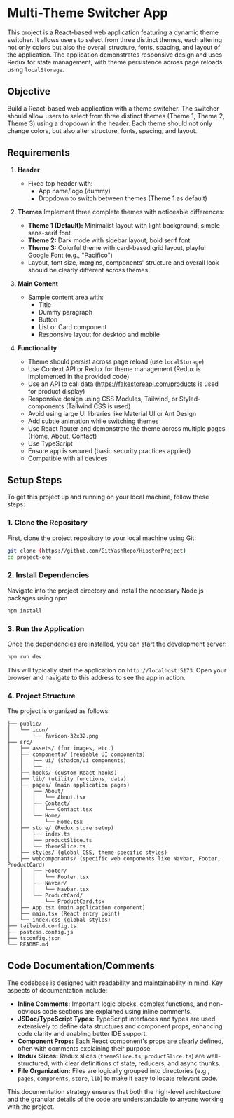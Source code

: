 # Multi-Theme Switcher App

This project is a React-based web application featuring a dynamic theme switcher. It allows users to select from three distinct themes, each altering not only colors but also the overall structure, fonts, spacing, and layout of the application. The application demonstrates responsive design and uses Redux for state management, with theme persistence across page reloads using `localStorage`.

## Objective

Build a React-based web application with a theme switcher. The switcher should allow users to select from three distinct themes (Theme 1, Theme 2, Theme 3) using a dropdown in the header. Each theme should not only change colors, but also alter structure, fonts, spacing, and layout.

## Requirements

1.  **Header**
    *   Fixed top header with:
        *   App name/logo (dummy)
        *   Dropdown to switch between themes (Theme 1 as default)

2.  **Themes**
    Implement three complete themes with noticeable differences:
    *   **Theme 1 (Default):** Minimalist layout with light background, simple sans-serif font
    *   **Theme 2:** Dark mode with sidebar layout, bold serif font
    *   **Theme 3:** Colorful theme with card-based grid layout, playful Google Font (e.g., "Pacifico")
    *   Layout, font size, margins, components' structure and overall look should be clearly different across themes.

3.  **Main Content**
    *   Sample content area with:
        *   Title
        *   Dummy paragraph
        *   Button
        *   List or Card component
        *   Responsive layout for desktop and mobile

4.  **Functionality**
    *   Theme should persist across page reload (use `localStorage`)
    *   Use Context API or Redux for theme management (Redux is implemented in the provided code)
    *   Use an API to call data (https://fakestoreapi.com/products is used for product display)
    *   Responsive design using CSS Modules, Tailwind, or Styled-components (Tailwind CSS is used)
    *   Avoid using large UI libraries like Material UI or Ant Design
    *   Add subtle animation while switching themes
    *   Use React Router and demonstrate the theme across multiple pages (Home, About, Contact)
    *   Use TypeScript
    *   Ensure app is secured (basic security practices applied)
    *   Compatible with all devices

## Setup Steps

To get this project up and running on your local machine, follow these steps:

### 1. Clone the Repository

First, clone the project repository to your local machine using Git:

```bash
git clone (https://github.com/GitYashRepo/HipsterProject)
cd project-one
```

### 2. Install Dependencies

Navigate into the project directory and install the necessary Node.js packages using npm

```bash
npm install
```

### 3. Run the Application

Once the dependencies are installed, you can start the development server:

```bash
npm run dev
```

This will typically start the application on `http://localhost:5173`. Open your browser and navigate to this address to see the app in action.

### 4. Project Structure

The project is organized as follows:

```
├── public/
│   └── icon/
│       └── favicon-32x32.png
├── src/
│   ├── assets/ (for images, etc.)
│   ├── components/ (reusable UI components)
│   │   ├── ui/ (shadcn/ui components)
│   │   └── ...
│   ├── hooks/ (custom React hooks)
│   ├── lib/ (utility functions, data)
│   ├── pages/ (main application pages)
│   │   ├── About/
│   │   │   └── About.tsx
│   │   ├── Contact/
│   │   │   └── Contact.tsx
│   │   └── Home/
│   │       └── Home.tsx
│   ├── store/ (Redux store setup)
│   │   ├── index.ts
│   │   ├── productSlice.ts
│   │   └── themeSlice.ts
│   ├── styles/ (global CSS, theme-specific styles)
│   ├── webcomponants/ (specific web components like Navbar, Footer, ProductCard)
│   │   ├── Footer/
│   │   │   └── Footer.tsx
│   │   ├── Navbar/
│   │   │   └── Navbar.tsx
│   │   └── ProductCard/
│   │       └── ProductCard.tsx
│   ├── App.tsx (main application component)
│   ├── main.tsx (React entry point)
│   └── index.css (global styles)
├── tailwind.config.ts
├── postcss.config.js
├── tsconfig.json
└── README.md
```

## Code Documentation/Comments

The codebase is designed with readability and maintainability in mind. Key aspects of documentation include:

*   **Inline Comments:** Important logic blocks, complex functions, and non-obvious code sections are explained using inline comments.
*   **JSDoc/TypeScript Types:** TypeScript interfaces and types are used extensively to define data structures and component props, enhancing code clarity and enabling better IDE support.
*   **Component Props:** Each React component's props are clearly defined, often with comments explaining their purpose.
*   **Redux Slices:** Redux slices (`themeSlice.ts`, `productSlice.ts`) are well-structured, with clear definitions of state, reducers, and async thunks.
*   **File Organization:** Files are logically grouped into directories (e.g., `pages`, `components`, `store`, `lib`) to make it easy to locate relevant code.


This documentation strategy ensures that both the high-level architecture and the granular details of the code are understandable to anyone working with the project.

